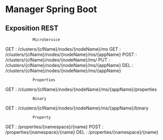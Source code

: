 # Manager Spring Boot

## Exposition REST

                MicroService
GET             :   /clusters/{clName}/nodes/{nodeName}/ms
GET             :   /clusters/{clName}/nodes/{nodeName}/ms/{appName}
POST            :   /clusters/{clName}/nodes/{nodeName}/ms/
PUT             :   /clusters/{clName}/nodes/{nodeName}/ms/{appName}
DEL             :   /clusters/{clName}/nodes/{nodeName}/ms/{appName}

                Properties
GET             :   /clusters/{clName}/nodes/{nodeName}/ms/{appName}/properties

                Binary
GET             :   /clusters/{clName}/nodes/{nodeName}/ms/{appName}/binary

                Property
GET             :   /properties/{namespace}/{name}
POST            :   /properties/{namespace}/{name}
DEL             :   /properties/{namespace}/{name}